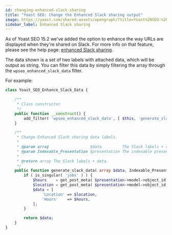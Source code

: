 ```yaml
---
id: changing-enhanced-slack-sharing
title: "Yoast SEO: Change the Enhanced Slack sharing output"
image: https://yoast.com/shared-assets/opengraph/?title=Yoast%20SEO:%20Change%20the%20Enhanced%20Slack%20sharing%20output
sidebar_label: Enhanced Slack sharing
---
```


As of Yoast SEO 15.2 we've added the option to enhance the way URLs are displayed when they're shared on Slack. For more info on that feature, 
please see the help page: [enhanced Slack sharing](https://yoast.com/help/enhanced-slack-sharing/).

The data shown is a set of two labels with attached data, which will be output as string. You can filter this data by simply filtering the array through the `wpseo_enhanced_slack_data` filter.

For example:

```php
class Yoast_SEO_Enhance_Slack_Data {

	/**
	 * Class constructor
	 */
	public function __construct() {
		add_filter( 'wpseo_enhanced_slack_data', [ $this, 'generate_slack_data' ], 10, 2 );
	}

	/**
	 * Change Enhanced Slack sharing data labels.
	 *
	 * @param array                  $data         The Slack labels + data.
	 * @param Indexable_Presentation $presentation The indexable presentation object.
	 *
	 * @return array The Slack labels + data.
	 */
	public function generate_slack_data( array $data, Indexable_Presentation $presentation ) {
		if ( is_singular( 'jobs' ) ) {
			$hours    = get_post_meta( $presentation->model->object_id, 'jobs_hours', true );
			$location = get_post_meta( $presentation->model->object_id, 'jobs_location', true );
			$data = [
				'Location' => $location,
				'Hours'    => $hours,
			];
		}

		return $data;
	}
}
```
